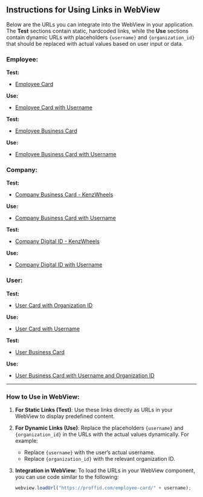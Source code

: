 ## Instructions for Using Links in WebView

Below are the URLs you can integrate into the WebView in your application. The **Test** sections contain static, hardcoded links, while the **Use** sections contain dynamic URLs with placeholders `{username}` and `{organization_id}` that should be replaced with actual values based on user input or data.

### Employee:

**Test:**
- [Employee Card](https://proffid.com/employee-card/employee)

**Use:**
- [Employee Card with Username](https://proffid.com/employee-card/{username})

**Test:**
- [Employee Business Card](https://proffid.com/employee-business-card/employee)

**Use:**
- [Employee Business Card with Username](https://proffid.com/employee-business-card/{username})

### Company:

**Test:**
- [Company Business Card - KenzWheels](https://proffid.com/company-business-card/KenzWheels)

**Use:**
- [Company Business Card with Username](https://proffid.com/company-business-card/{username})

**Test:**
- [Company Digital ID - KenzWheels](https://proffid.com/digital-id-company/KenzWheels)

**Use:**
- [Company Digital ID with Username](https://proffid.com/digital-id-company/{username})

### User:

**Test:**
- [User Card with Organization ID](https://proffid.com/card/user/7)

**Use:**
- [User Card with Username](https://proffid.com/card/{username}/{organization_id})

**Test:**
- [User Business Card](https://proffid.com/business-card/user/7)

**Use:**
- [User Business Card with Username and Organization ID](https://proffid.com/business-card/{username}/{organization_id})

---

### How to Use in WebView:
1. **For Static Links (Test)**: Use these links directly as URLs in your WebView to display predefined content.
   
2. **For Dynamic Links (Use)**: Replace the placeholders `{username}` and `{organization_id}` in the URLs with the actual values dynamically. For example:
   - Replace `{username}` with the user’s actual username.
   - Replace `{organization_id}` with the relevant organization ID.

3. **Integration in WebView**: To load the URLs in your WebView component, you can use code similar to the following:
   ```javascript
   webview.loadUrl("https://proffid.com/employee-card/" + username);

